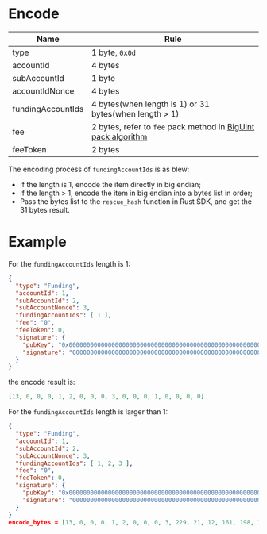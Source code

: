 
# Encode

| Name         | Rule                                                   |
|--------------|--------------------------------------------------------|
|type | 1 byte, `0x0d`                                       |
| accountId         | 4 bytes                                                |
| subAccountId      | 1 byte                                                 |
| accountIdNonce | 4 bytes                                                |
| fundingAccountIds | 4 bytes(when length is 1) or 31 bytes(when length > 1) |
| fee | 2 bytes, refer to `fee` pack method in [BigUint pack algorithm](#BigUint-pack-algorithm)                |
| feeToken | 2 bytes                                                |

The encoding process of `fundingAccountIds` is as blew:
* If the length is 1, encode the item directly in big endian;
* If the length > 1, encode the item in big endian into a bytes list in order;
* Pass the bytes list to the `rescue_hash` function in Rust SDK, and get the 31 bytes result.

# Example

For the `fundingAccountIds` length is 1:

```json
{
  "type": "Funding",
  "accountId": 1,
  "subAccountId": 2,
  "subAccountNonce": 3,
  "fundingAccountIds": [ 1 ],
  "fee": "0",
  "feeToken": 0,
  "signature": {
    "pubKey": "0x0000000000000000000000000000000000000000000000000000000000000000",
    "signature": "00000000000000000000000000000000000000000000000000000000000000000000000000000000000000000000000000000000000000000000000000000000"
  }
}
```

the encode result is:

```json
[13, 0, 0, 0, 1, 2, 0, 0, 0, 3, 0, 0, 0, 1, 0, 0, 0, 0]
```

For the `fundingAccountIds` length is larger than 1:

```json
{
  "type": "Funding",
  "accountId": 1,
  "subAccountId": 2,
  "subAccountNonce": 3,
  "fundingAccountIds": [ 1, 2, 3 ],
  "fee": "0",
  "feeToken": 0,
  "signature": {
    "pubKey": "0x0000000000000000000000000000000000000000000000000000000000000000",
    "signature": "00000000000000000000000000000000000000000000000000000000000000000000000000000000000000000000000000000000000000000000000000000000"
  }
}
encode_bytes = [13, 0, 0, 0, 1, 2, 0, 0, 0, 3, 229, 21, 12, 161, 198, 143, 182, 230, 55, 168, 20, 44, 52, 201, 150, 10, 189, 128, 111, 32, 198, 206, 155, 157, 175, 56, 77, 76, 234, 70, 83, 0, 0, 0, 0]
```
